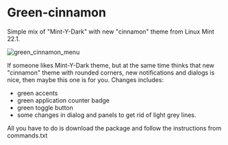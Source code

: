 # Green-cinnamon
Simple mix of "Mint-Y-Dark" with new "cinnamon" theme from Linux Mint 22.1.

![green_cinnamon_menu](https://github.com/user-attachments/assets/4176faf7-1245-489a-8e6e-0709cf8e7280)

If someone likes Mint-Y-Dark theme, but at the same time thinks that new "cinnamon" theme with rounded corners, new notifications and dialogs is nice, then maybe this one is for you.
Changes includes:
- green accents
- green application counter badge
- green toggle button
- some changes in dialog and panels to get rid of light grey lines.

All you have to do is download the package and follow the instructions from commands.txt
